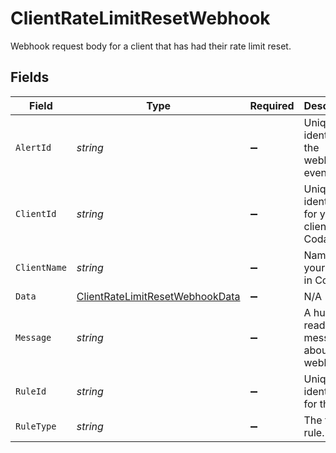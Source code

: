 # ClientRateLimitResetWebhook

Webhook request body for a client that has had their rate limit reset.


## Fields

| Field                                                                                     | Type                                                                                      | Required                                                                                  | Description                                                                               |
| ----------------------------------------------------------------------------------------- | ----------------------------------------------------------------------------------------- | ----------------------------------------------------------------------------------------- | ----------------------------------------------------------------------------------------- |
| `AlertId`                                                                                 | *string*                                                                                  | :heavy_minus_sign:                                                                        | Unique identifier of the webhook event.                                                   |
| `ClientId`                                                                                | *string*                                                                                  | :heavy_minus_sign:                                                                        | Unique identifier for your client in Codat.                                               |
| `ClientName`                                                                              | *string*                                                                                  | :heavy_minus_sign:                                                                        | Name of your client in Codat.                                                             |
| `Data`                                                                                    | [ClientRateLimitResetWebhookData](../../models/shared/ClientRateLimitResetWebhookData.md) | :heavy_minus_sign:                                                                        | N/A                                                                                       |
| `Message`                                                                                 | *string*                                                                                  | :heavy_minus_sign:                                                                        | A human readable message about the webhook.                                               |
| `RuleId`                                                                                  | *string*                                                                                  | :heavy_minus_sign:                                                                        | Unique identifier for the rule.                                                           |
| `RuleType`                                                                                | *string*                                                                                  | :heavy_minus_sign:                                                                        | The type of rule.                                                                         |